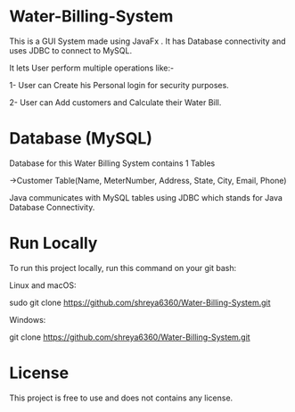 # Water-Billing-System

This is a GUI System made using JavaFx . It has Database connectivity and uses JDBC to connect to MySQL.

It lets User perform multiple operations like:-

1- User can Create his Personal login for security purposes.

2- User can Add customers and Calculate their Water Bill.

# Database (MySQL)

Database for this Water Billing System contains 1 Tables

->Customer Table(Name, MeterNumber, Address, State, City, Email, Phone)

Java communicates with MySQL tables using JDBC which stands for Java Database Connectivity.

# Run Locally
To run this project locally, run this command on your git bash:

Linux and macOS:

sudo git clone https://github.com/shreya6360/Water-Billing-System.git 

Windows:

git clone https://github.com/shreya6360/Water-Billing-System.git 

# License
This project is free to use and does not contains any license.
